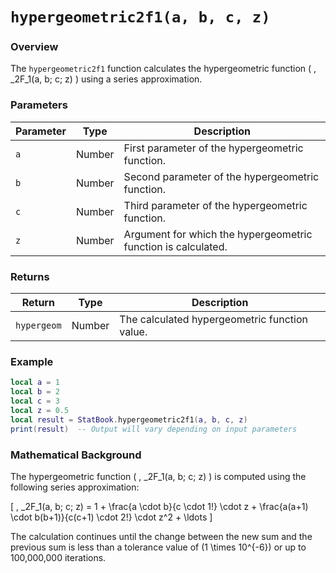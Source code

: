 # `hypergeometric2f1(a, b, c, z)`

### Overview

The `hypergeometric2f1` function calculates the hypergeometric function \( \, _2F_1(a, b; c; z) \) using a series approximation.

### Parameters

| Parameter | Type  | Description                                                   |
|-----------|-------|---------------------------------------------------------------|
| `a`       | Number| First parameter of the hypergeometric function.               |
| `b`       | Number| Second parameter of the hypergeometric function.              |
| `c`       | Number| Third parameter of the hypergeometric function.               |
| `z`       | Number| Argument for which the hypergeometric function is calculated. |

### Returns

| Return        | Type  | Description                                           |
|---------------|-------|-------------------------------------------------------|
| `hypergeom`   | Number| The calculated hypergeometric function value.         |

### Example

```lua
local a = 1
local b = 2
local c = 3
local z = 0.5
local result = StatBook.hypergeometric2f1(a, b, c, z)
print(result)  -- Output will vary depending on input parameters
```

### Mathematical Background

The hypergeometric function \( \, _2F_1(a, b; c; z) \) is computed using the following series approximation:

\[
\, _2F_1(a, b; c; z) = 1 + \frac{a \cdot b}{c \cdot 1!} \cdot z + \frac{a(a+1) \cdot b(b+1)}{c(c+1) \cdot 2!} \cdot z^2 + \ldots
\]

The calculation continues until the change between the new sum and the previous sum is less than a tolerance value of \(1 \times 10^{-6}\) or up to 100,000,000 iterations.
